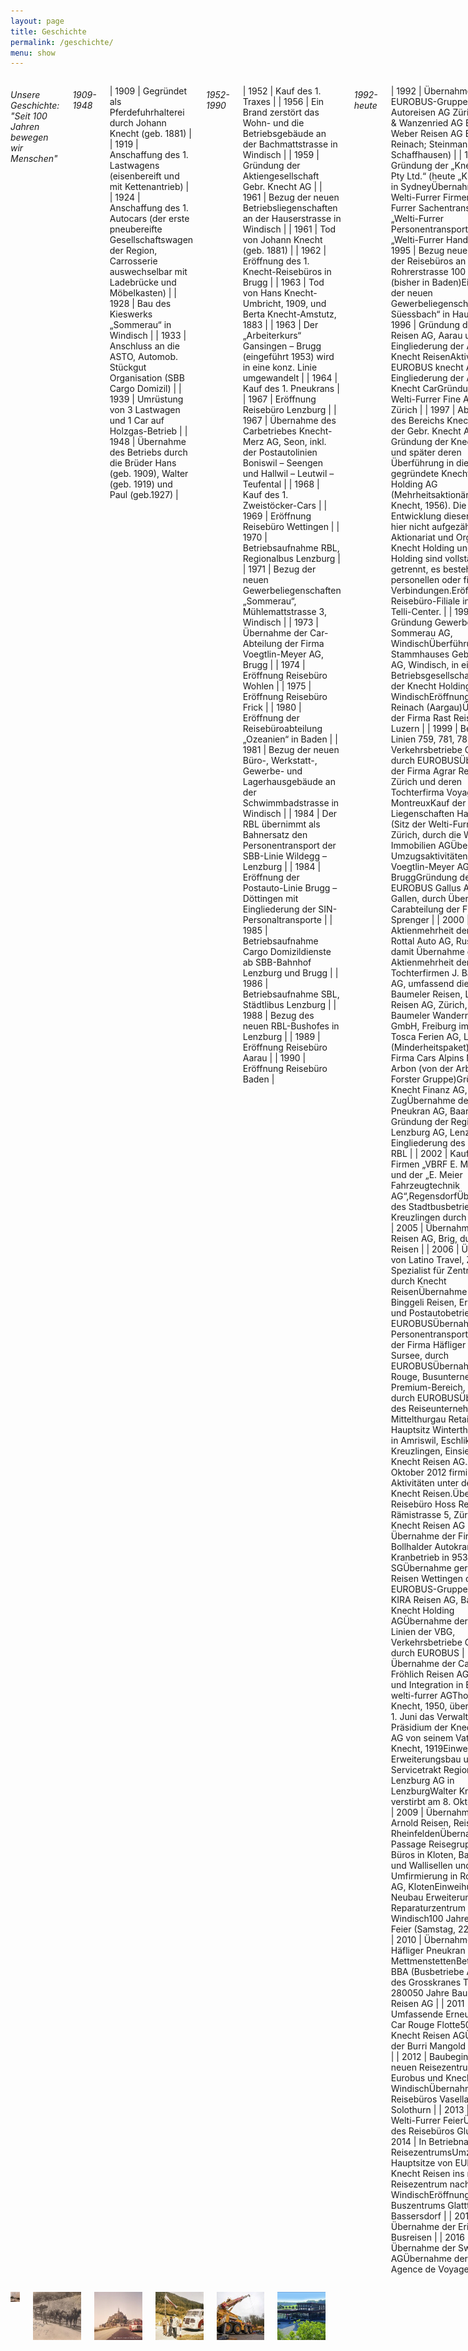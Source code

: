 ```yaml
---
layout: page
title: Geschichte
permalink: /geschichte/
menu: show
---
```



<div class="eight columns" markdown="1">

###### Unsere Geschichte: "Seit 100 Jahren bewegen wir Menschen"


###### 1909-1948


| 1909 	| Gegründet als Pferdefuhrhalterei durch Johann Knecht (geb. 1881) 	|
| 1919 	| Anschaffung des 1. Lastwagens (eisenbereift und mit Kettenantrieb) 	|
| 1924 	| Anschaffung des 1. Autocars (der erste pneubereifte Gesellschaftswagen der Region, Carrosserie auswechselbar mit Ladebrücke und Möbelkasten) 	|
| 1928 	| Bau des Kieswerks „Sommerau“ in Windisch 	|
| 1933 	| Anschluss an die ASTO, Automob. Stückgut Organisation (SBB Cargo Domizil) 	|
| 1939 	| Umrüstung von 3 Lastwagen und 1 Car auf Holzgas-Betrieb 	|
| 1948 	| Übernahme des Betriebs durch die Brüder Hans (geb. 1909), Walter (geb. 1919) und Paul (geb.1927) 	|

###### 1952-1990

| 1952 	|  Kauf des 1. Traxes 	|
| 1956 	| Ein Brand zerstört das Wohn- und die Betriebsgebäude an der Bachmattstrasse in Windisch 	|
| 1959 	| Gründung der Aktiengesellschaft Gebr. Knecht AG 	|
| 1961 	| Bezug der neuen Betriebsliegenschaften an der Hauserstrasse in Windisch 	|
| 1961 	| Tod von Johann Knecht (geb. 1881) 	|
| 1962 	| Eröffnung des 1. Knecht-Reisebüros in Brugg 	|
| 1963 	| Tod von Hans Knecht-Umbricht, 1909, und Berta Knecht-Amstutz, 1883 	|
| 1963 	| Der „Arbeiterkurs“ Gansingen – Brugg (eingeführt 1953) wird in eine konz. Linie umgewandelt 	|
| 1964 	| Kauf des 1. Pneukrans 	|
| 1967 	| Eröffnung Reisebüro Lenzburg 	|
| 1967 	| Übernahme des Carbetriebes Knecht-Merz AG, Seon, inkl. der Postautolinien Boniswil – Seengen und Hallwil – Leutwil – Teufental 	|
| 1968 	| Kauf des 1. Zweistöcker-Cars 	|
| 1969 	| Eröffnung Reisebüro Wettingen 	|
| 1970 	| Betriebsaufnahme RBL, Regionalbus Lenzburg 	|
| 1971 	| Bezug der neuen Gewerbeliegenschaften „Sommerau“, Mühlemattstrasse 3, Windisch 	|
| 1973 	| Übernahme der Car-Abteilung der Firma Voegtlin-Meyer AG, Brugg 	|
| 1974 	| Eröffnung Reisebüro Wohlen 	|
| 1975 	| Eröffnung Reisebüro Frick 	|
| 1980 	| Eröffnung der Reisebüroabteilung „Ozeanien“ in Baden 	|
| 1981 	| Bezug der neuen Büro-, Werkstatt-, Gewerbe- und Lagerhausgebäude an der Schwimmbadstrasse in Windisch 	|
| 1984 	| Der RBL übernimmt als Bahnersatz den Personentransport der SBB-Linie Wildegg – Lenzburg 	|
| 1984 	| Eröffnung der Postauto-Linie Brugg – Döttingen mit Eingliederung der SIN-Personaltransporte 	|
| 1985 	| Betriebsaufnahme Cargo Domizildienste ab SBB-Bahnhof Lenzburg und Brugg 	|
| 1986 	| Betriebsaufnahme SBL, Städtlibus Lenzburg 	|
| 1988 	| Bezug des neuen RBL-Bushofes in Lenzburg 	|
| 1989 	| Eröffnung Reisebüro Aarau 	|
| 1990 	| Eröffnung Reisebüro Baden 	|


###### 1992-heute


| 1992 	| Übernahme der EUROBUS-Gruppe (Frei`s Autoreisen AG Zürich;Berner & Wanzenried AG Bern; Weber Reisen AG Basel-Reinach; Steinmann AG Schaffhausen) 	|
| 1993 	| Gründung der „Knecht Reisen Pty Ltd.“ (heute „KN Travel“) in SydneyÜbernahme der Welti-Furrer Firmen „Welti-Furrer Sachentransport AG“, „Welti-Furrer Personentransport AG“, „Welti-Furrer Handels AG“ 	|
| 1995 	| Bezug neuer Hauptsitz der Reisebüros an der Rohrerstrasse 100 in Aarau (bisher in Baden)Einweihung der neuen Gewerbeliegenschaft „Am Süessbach“ in Hausen 	|
| 1996 	| Gründung der Knecht Reisen AG, Aarau und Eingliederung der Abteilung Knecht ReisenAktivierung der EUROBUS knecht AG durch Eingliederung der Abteilung Knecht CarGründung der Welti-Furrer Fine Art AG, Zürich 	|
| 1997 	| Abspaltung des Bereichs Knecht Bau von der Gebr. Knecht AG, Gründung der Knecht Bau AG und später deren Überführung in die neu gegründete Knecht Brugg Holding AG (Mehrheitsaktionär Daniel Knecht, 1956). Die weitere Entwicklung dieser Firma wird hier nicht aufgezählt. Aktionariat und Organe der Knecht Holding und der Brugg Holding sind vollständig getrennt, es bestehen keine personellen oder finanziellen Verbindungen.Eröffnung Reisebüro-Filiale in Aarau im Telli-Center. 	|
| 1998 	| Gründung Gewerbezentrum Sommerau AG, WindischÜberführung des Stammhauses Gebr. Knecht AG, Windisch, in eine BetriebsgesellschaftGründung der Knecht Holding AG, WindischEröffnung Reisebüro Reinach (Aargau)Übernahme der Firma Rast Reisen AG, Luzern 	|
| 1999 	| Betrieb der Linien 759, 781, 788 der VBG, Verkehrsbetriebe Glattal, durch EUROBUSÜbernahme der Firma Agrar Reisen AG, Zürich und deren Tochterfirma Voyageplan SA, MontreuxKauf der Liegenschaften Hardweid AG (Sitz der Welti-Furrer AG), Zürich, durch die WF-Immobilien AGÜbernahme der Umzugsaktivitäten der Voegtlin-Meyer AG, BruggGründung der EUROBUS Gallus AG, St. Gallen, durch Übernahme der Carabteilung der Firma Sprenger 	|
| 2000 	| Kauf der Aktienmehrheit der Firma Rottal Auto AG, Ruswil und damit Übernahme der Aktienmehrheit der Tochterfirmen J. Baumeler AG, umfassend die Firmen Baumeler Reisen, Luzern, RHZ Reisen AG, Zürich, J. Baumeler Wanderreisen GmbH, Freiburg im Breisgau, Tosca Ferien AG, Luzern (Minderheitspaket)Kauf der Firma Cars Alpins Neff AG, Arbon (von der Arbonia Forster Gruppe)Gründung der Knecht Finanz AG, ZugÜbernahme der Firma Pneukran AG, Baar 	|
| 2001 	| Gründung der Regionalbus Lenzburg AG, Lenzburg, Eingliederung des Bereichs RBL 	|
| 2002 	| Kauf der Firmen „VBRF E. Meier AG“ und der „E. Meier Fahrzeugtechnik AG“,RegensdorfÜbernahme des Stadtbusbetriebes Kreuzlingen durch EUROBUS 	|
| 2005 	| Übernahme der Lohri Reisen AG, Brig, durch Knecht Reisen 	|
| 2006 	| Übernahme von Latino Travel, Zürich, Spezialist für Zentralamerika, durch Knecht ReisenÜbernahme von Binggeli Reisen, Erlach, Car- und Postautobetrieb, durch EUROBUSÜbernahme des Personentransportbereiches der Firma Häfliger AG, Sursee, durch EUROBUSÜbernahme von Car Rouge, Busunternehmen im Premium-Bereich, Kerzers, durch EUROBUSÜbernahme des Reiseunternehmens Mittelthurgau Retail AG, Hauptsitz Winterthur, Filialen in Amriswil, Eschlikon, Kreuzlingen, Einsiedeln, durch Knecht Reisen AG.Ab dem 1. Oktober 2012 firmieren diese Aktivitäten unter dem Namen Knecht Reisen.Übernahme Reisebüro Hoss Reisen, Rämistrasse 5, Zürich durch Knecht Reisen AG 	|
| 2007 	| Übernahme der Firma Bollhalder Autokran AG, Kranbetrieb in 9533 Kirchberg SGÜbernahme geriberz Reisen Wettingen durch EUROBUS-GruppeÜbernahme KIRA Reisen AG, Baden, durch Knecht Holding AGÜbernahme der Fröhlich-Linien der VBG, Verkehrsbetriebe Glattal, durch EUROBUS 	|
| 2008 	| Übernahme der Carfirma Fröhlich Reisen AG, Zürich und Integration in EUROBUS welti-furrer AGThomas Knecht, 1950, übernimmt per 1. Juni das Verwaltungsrats-Präsidium der Knecht Holding AG von seinem Vater Walter Knecht, 1919Einweihung Erweiterungsbau und Neubau Servicetrakt Regionalbus Lenzburg AG in LenzburgWalter Knecht, 1919, verstirbt am 8. Oktober 2008 	|
| 2009 	| Übernahme von Arnold Reisen, Reisebüro in RheinfeldenÜbernahme der Passage Reisegruppe mit Büros in Kloten, Bassersdorf und Wallisellen und Umfirmierung in Royal Reisen AG, KlotenEinweihung Neubau Erweiterung Reparaturzentrum in Windisch100 Jahre Knecht Feier (Samstag, 22. August) 	|
| 2010 	| Übernahme der Häfliger Pneukran AG, MettmenstettenBeteiligung an BBA (Busbetriebe Aarau)Kauf des Grosskranes Terex TC 280050 Jahre Baumeler Reisen AG 	|
| 2011 	| Umfassende Erneuerung der Car Rouge Flotte50 Jahre Knecht Reisen AGÜbernahme der Burri Mangold AG, Liestal 	|
| 2012 	| Baubeginn des neuen Reisezentrums für Eurobus und Knecht Reisen in WindischÜbernahme des Reisebüros Vasellari, Solothurn 	|
| 2013 	| 175 Jahre Welti-Furrer FeierÜbernahme des Reisebüros Glur, Basel 	|
| 2014 	| In Betriebnahme des ReisezentrumsUmzug der Hauptsitze von EUROBUS und Knecht Reisen ins neue Reisezentrum nach WindischEröffnung des Buszentrums Glatttal in Bassersdorf 	|
| 2015 	| Übernahme der Erich Saner Busreisen 	|
| 2016 	| Übernahme der Swissexpress AGÜbernahme der Latitudes Agence de Voyages AG 	|

</div>
<div class="four columns geschichte" markdown="1">

![](/img/geschichte/1915.jpg)

![](/img/geschichte/1917.jpg)

![](/img/geschichte/1958.jpg)

![](/img/geschichte/Bild8.jpg)

![](/img/geschichte/pneukran.jpg)

![](/img/geschichte/reisezentrum.jpg)

</div>
